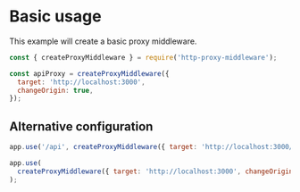 # Basic usage

This example will create a basic proxy middleware.

```javascript
const { createProxyMiddleware } = require('http-proxy-middleware');

const apiProxy = createProxyMiddleware({
  target: 'http://localhost:3000',
  changeOrigin: true,
});
```

## Alternative configuration

```javascript
app.use('/api', createProxyMiddleware({ target: 'http://localhost:3000/api', changeOrigin: true }));
```

```javascript
app.use(
  createProxyMiddleware({ target: 'http://localhost:3000', changeOrigin: true, pathFilter: '/api' })
);
```
